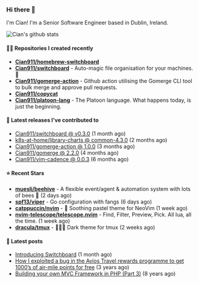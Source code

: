 ### Hi there 👋

I'm Cian! I'm a Senior Software Engineer based in Dublin, Ireland.

![Cian's github stats](https://github-readme-stats.vercel.app/api?username=CIan911&theme=dracula&show_icons=true)

#### 👨‍💻 Repositories I created recently
- **[Cian911/homebrew-switchboard](https://github.com/Cian911/homebrew-switchboard)**
- **[Cian911/switchboard](https://github.com/Cian911/switchboard)** - Auto-magic file organisation for your machines. :open_file_folder:
- **[Cian911/gomerge-action](https://github.com/Cian911/gomerge-action)** - Github action utilising the Gomerge CLI tool to bulk merge and approve pull requests. 
- **[Cian911/copycat](https://github.com/Cian911/copycat)**
- **[Cian911/platoon-lang](https://github.com/Cian911/platoon-lang)** - The Platoon language. What happens today, is just the beginning. 

#### 🚀 Latest releases I've contributed to


- [Cian911/switchboard @ v0.3.0](https://github.com/Cian911/switchboard/releases/tag/v0.3.0) (1 month ago)
- [k8s-at-home/library-charts @ common-4.3.0](https://github.com/k8s-at-home/library-charts/releases/tag/common-4.3.0) (2 months ago)
- [Cian911/gomerge-action @ 1.0.0](https://github.com/Cian911/gomerge-action/releases/tag/1.0.0) (3 months ago)
- [Cian911/gomerge @ 2.2.0](https://github.com/Cian911/gomerge/releases/tag/2.2.0) (4 months ago)
- [Cian911/vim-cadence @ 0.0.3](https://github.com/Cian911/vim-cadence/releases/tag/0.0.3) (6 months ago)

#### ⭐ Recent Stars


- **[muesli/beehive](https://github.com/muesli/beehive)** - A flexible event/agent &amp; automation system with lots of bees 🐝 (2 days ago)
- **[spf13/viper](https://github.com/spf13/viper)** - Go configuration with fangs (6 days ago)
- **[catppuccin/nvim](https://github.com/catppuccin/nvim)** - 🍨 Soothing pastel theme for NeoVim (1 week ago)
- **[nvim-telescope/telescope.nvim](https://github.com/nvim-telescope/telescope.nvim)** - Find, Filter, Preview, Pick. All lua, all the time. (1 week ago)
- **[dracula/tmux](https://github.com/dracula/tmux)** - 🧛🏻‍♂️ Dark theme for tmux (2 weeks ago)

#### 📄 Latest posts
- [Introducing Switchboard](https://ciangallagher.me/2022/01/28/Introducing-switchboard/) (1 month ago)
- [How I exploited a bug in the Avios Travel rewards programme to get 1000’s of air-mile points for free](https://ciangallagher.me/2018/04/21/How-i-exploited-a-bug-in-the-avios-travel-rewards-system/) (3 years ago)
- [Building your own MVC Framework in PHP (Part 3)](https://ciangallagher.me/2013/11/03/Building-your-own-mvc-framework-in-php-part-3/) (8 years ago)
